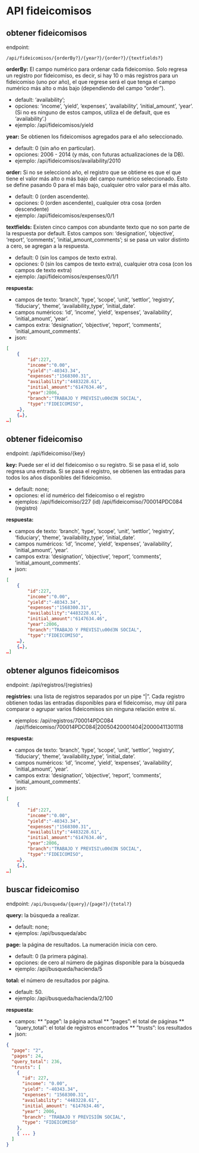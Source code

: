# API fideicomisos

## obtener fideicomisos
endpoint:
```
/api/fideicomisos/{orderBy?}/{year?}/{order?}/{textfields?}
```

**orderBy:** El campo numérico para ordenar cada fideicomiso. Solo regresa un registro por fideicomiso, es decir, si hay 10 o más registros para un fideicomiso (uno por año), el que regrese será el que tenga el campo numérico más alto o más bajo (dependiendo del campo “order”).
* default: ‘availability’;
* opciones: ‘income’, ‘yield’, ‘expenses’, ‘availability’, ’initial_amount’, ‘year’. (Si no es ninguno de estos campos, utiliza el de default, que es ‘availability’.)
* ejemplo: /api/fideicomisos/yield

**year:** Se obtienen los fideicomisos agregados para el año seleccionado.
* default: 0 (sin año en particular).
* opciones: 2006 - 2014 (y más, con futuras actualizaciones de la DB).
* ejemplo: /api/fideicomisos/availability/2010

**order:** Si no se seleccionó año, el registro que se obtiene es que el que tiene el valor más alto o más bajo del campo numérico seleccionado. Esto se define pasando 0 para el más bajo, cualquier otro  valor para el más alto.
* default: 0 (orden ascendente).
* opciones: 0 (orden ascendente), cualquier otra cosa (orden descendente)  
* ejemplo: /api/fideicomisos/expenses/0/1

**textfields:** Existen cinco campos con abundante texto que no son parte de la respuesta por default. Estos campos son: ‘designation’, ‘objective’, ‘report’, ‘comments’, ’initial_amount_comments’; si se pasa un valor distinto a cero, se agregan a la respuesta.
* default: 0 (sin los campos de texto extra).
* opciones: 0 (sin los campos de texto extra), cualquier otra cosa (con los campos de texto extra)  
* ejemplo: /api/fideicomisos/expenses/0/1/1

**respuesta:**
* campos de texto: ‘branch’, ‘type’, ‘scope’, ‘unit’, ‘settlor’, ’registry’, ‘fiduciary’, ‘theme’, ‘availability_type’, ’initial_date’.
* campos numéricos: ‘id’, ’income’, ‘yield’, ‘expenses’, ‘availability’, ’initial_amount’, ‘year’.
* campos extra: ‘designation’, ‘objective’, ‘report’, ‘comments’, ’initial_amount_comments’.
* json: 
```json
[
	{
		"id":227,
		"income":"0.00",
		"yield":"-40343.34",
		"expenses":"1568300.31",
		"availability":"4483228.61",
		"initial_amount":"6147634.46",
		"year":2006,
		"branch":"TRABAJO Y PREVISI\u00d3N SOCIAL",
		"type":"FIDEICOMISO", 
	…}, 
	{…}, 
…]
```
## obtener fideicomiso
endpoint:
/api/fideicomiso/{key}

**key:** Puede ser el id del fideicomiso o su registro. Si se pasa el id, solo regresa una entrada. Si se pasa el registro, se obtienen las entradas para todos los años disponibles del fideicomiso.
* default: none;
* opciones: el id numérico del fideicomiso o el registro
* ejemplos: 
/api/fideicomiso/227 (id)
/api/fideicomiso/700014PDC084 (registro)

**respuesta:**
* campos de texto: ‘branch’, ‘type’, ‘scope’, ‘unit’, ‘settlor’, ’registry’, ‘fiduciary’, ‘theme’, ‘availability_type’, ’initial_date’.
* campos numéricos: ‘id’, ’income’, ‘yield’, ‘expenses’, ‘availability’, ’initial_amount’, ‘year’.
* campos extra: ‘designation’, ‘objective’, ‘report’, ‘comments’, ’initial_amount_comments’.
* json: 
```json
[
	{
		"id":227,
		"income":"0.00",
		"yield":"-40343.34",
		"expenses":"1568300.31",
		"availability":"4483228.61",
		"initial_amount":"6147634.46",
		"year":2006,
		"branch":"TRABAJO Y PREVISI\u00d3N SOCIAL",
		"type":"FIDEICOMISO", 
	…}, 
	{…}, 
…]
```
## obtener algunos fideicomisos
endpoint:
/api/registros/{registries}

**registries:** una lista de registros separados por un pipe “|”. Cada registro obtienen todas las entradas disponibles para el fideicomiso, muy útil para comparar o agrupar varios fideicomisos sin ninguna relación entre sí. 

* ejemplos: 
/api/registros/700014PDC084
/api/fideicomiso/700014PDC084|20050420001404|20000411301118

**respuesta:**
* campos de texto: ‘branch’, ‘type’, ‘scope’, ‘unit’, ‘settlor’, ’registry’, ‘fiduciary’, ‘theme’, ‘availability_type’, ’initial_date’.
* campos numéricos: ‘id’, ’income’, ‘yield’, ‘expenses’, ‘availability’, ’initial_amount’, ‘year’.
* campos extra: ‘designation’, ‘objective’, ‘report’, ‘comments’, ’initial_amount_comments’.
* json: 
```json
[
	{
		"id":227,
		"income":"0.00",
		"yield":"-40343.34",
		"expenses":"1568300.31",
		"availability":"4483228.61",
		"initial_amount":"6147634.46",
		"year":2006,
		"branch":"TRABAJO Y PREVISI\u00d3N SOCIAL",
		"type":"FIDEICOMISO", 
	…}, 
	{…}, 
…]
```

## buscar fideicomiso
endpoint:
`/api/busqueda/{query}/{page?}/{total?}`

**query:** la búsqueda a realizar.
* default: none;
* ejemplos: 
/api/busqueda/abc

**page:** la página de resultados. La numeración inicia con cero. 
* default: 0 (la primera página).
* opciones: de cero al número de páginas disponible para la búsqueda
* ejemplo: /api/busqueda/hacienda/5

**total:** el número de resultados por página. 
* default: 50.
* ejemplo: /api/busqueda/hacienda/2/100

**respuesta:**
* campos: 
** “page”: la página actual
** ”pages”: el total de páginas
** ”query_total”: el total de registros encontrados
** ”trusts”: los resultados
* json: 
```json
{
  "page": "2",
  "pages": 24,
  "query_total": 236,
  "trusts": [
    {
      "id": 227,
      "income": "0.00",
      "yield": "-40343.34",
      "expenses": "1568300.31",
      "availability": "4483228.61",
      "initial_amount": "6147634.46",
      "year": 2006,
      "branch": "TRABAJO Y PREVISIÓN SOCIAL",
      "type": "FIDEICOMISO"
    },
    { ... }
  ]
}
